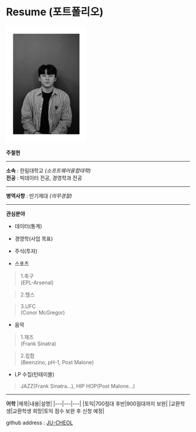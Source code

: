 # Resume (포트폴리오)
<img src=wattagatta.png height=320 width=220>

**주철현**   

---

**소속** : 한림대학교 *(소프트웨어융합대학)*   
**전공** : 빅데이터 전공, 경영학과 전공   

---   

**병역사항** : 만기제대 *(의무경찰)*

---

**관심분야**
* 데이터(통계)

* 경영학(사업 목표)

* 주식(투자)   

* 스포츠
>1.축구   
>(EPL-Arsenal)   

>2.헬스   

>3.UFC   
>(Conor McGregor)

* 음악
>1.재즈   
>(Frank Sinatra)   

>2.힙합   
>(Beenzino, pH-1, Post Malone)   

* LP 수집(턴테이블)
>JAZZ(Frank Sinatra...), HIP HOP(Post Malone...)   

---

**어학**
|제목|내용|설명|
|---|---|---|
|토익|700점대 후반|900점대까지 보완|
|교환학생|교환학생 희망|토익 점수 보완 후 신청 예정|

github address : [JU-CHEOL][github]

[github]:http://github.com/JU-CHEOL
